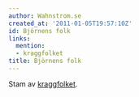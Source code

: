 ```yaml
---
author: Wahnstrom.se
created_at: '2011-01-05T19:57:10Z'
id: Björnens folk
links:
  mention:
  - kraggfolket
title: Björnens folk
---
```


Stam av [kraggfolket].

  [kraggfolket]: kraggfolket